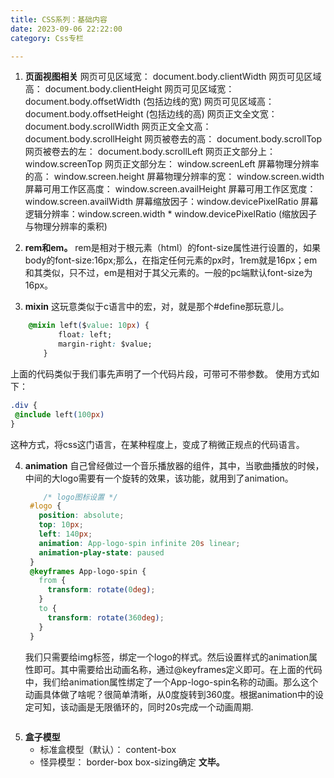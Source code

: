 ```yaml
---
title: CSS系列：基础内容
date: 2023-09-06 22:22:00
category: Css专栏

---
```


1. **页面视图相关**
网页可见区域宽： document.body.clientWidth
网页可见区域高： document.body.clientHeight
网页可见区域宽： document.body.offsetWidth (包括边线的宽)
网页可见区域高： document.body.offsetHeight (包括边线的高)
网页正文全文宽： document.body.scrollWidth
网页正文全文高： document.body.scrollHeight
网页被卷去的高： document.body.scrollTop
网页被卷去的左： document.body.scrollLeft
网页正文部分上： window.screenTop
网页正文部分左： window.screenLeft
屏幕物理分辨率的高： window.screen.height
屏幕物理分辨率的宽： window.screen.width
屏幕可用工作区高度： window.screen.availHeight
屏幕可用工作区宽度： window.screen.availWidth
屏幕缩放因子：window.devicePixelRatio
屏幕逻辑分辨率：window.screen.width * window.devicePixelRatio (缩放因子与物理分辨率的乘积)

2. **rem和em。**
   rem是相对于根元素（html）的font-size属性进行设置的，如果body的font-size:16px;那么，在指定任何元素的px时，1rem就是16px；em和其类似，只不过，em是相对于其父元素的。一般的pc端默认font-size为16px。


3. **mixin**
这玩意类似于c语言中的宏，对，就是那个#define那玩意儿。
```css
    @mixin left($value: 10px) {
    　　　　float: left;
    　　　　margin-right: $value;
    　　}
```
上面的代码类似于我们事先声明了一个代码片段，可带可不带参数。
使用方式如下：

```css
.div {
 @include left(100px)
}
```
这种方式，将css这门语言，在某种程度上，变成了稍微正规点的代码语言。

4. **animation**
   自己曾经做过一个音乐播放器的组件，其中，当歌曲播放的时候，中间的大logo需要有一个旋转的效果，该功能，就用到了animation。
   ```css
       /* logo图标设置 */
    #logo {
      position: absolute;
      top: 10px;
      left: 140px;
      animation: App-logo-spin infinite 20s linear;
      animation-play-state: paused
    }
    @keyframes App-logo-spin {
      from {
        transform: rotate(0deg);
      }
      to {
        transform: rotate(360deg);
      }
    }
   ```
   我们只需要给img标签，绑定一个logo的样式。然后设置样式的animation属性即可。其中需要给出动画名称，通过@keyframes定义即可。在上面的代码中，我们给animation属性绑定了一个App-logo-spin名称的动画。那么这个动画具体做了啥呢？很简单清晰，从0度旋转到360度。根据animation中的设定可知，该动画是无限循环的，同时20s完成一个动画周期.
<img src="/img/css1_1.jpg" alt="">

5. **盒子模型**
   - 标准盒模型（默认）： content-box
   - 怪异模型： border-box
  box-sizing确定
**文毕。**